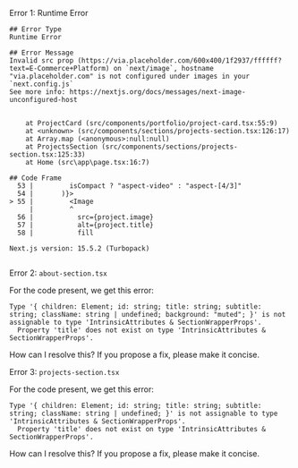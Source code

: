 Error 1: Runtime Error

```
## Error Type
Runtime Error

## Error Message
Invalid src prop (https://via.placeholder.com/600x400/1f2937/ffffff?text=E-Commerce+Platform) on `next/image`, hostname "via.placeholder.com" is not configured under images in your `next.config.js`
See more info: https://nextjs.org/docs/messages/next-image-unconfigured-host


    at ProjectCard (src/components/portfolio/project-card.tsx:55:9)
    at <unknown> (src/components/sections/projects-section.tsx:126:17)
    at Array.map (<anonymous>:null:null)
    at ProjectsSection (src/components/sections/projects-section.tsx:125:33)
    at Home (src\app\page.tsx:16:7)

## Code Frame
  53 |         isCompact ? "aspect-video" : "aspect-[4/3]"
  54 |       )}>
> 55 |         <Image
     |         ^
  56 |           src={project.image}
  57 |           alt={project.title}
  58 |           fill

Next.js version: 15.5.2 (Turbopack)


```

Error 2: `about-section.tsx`

For the code present, we get this error:

```
Type '{ children: Element; id: string; title: string; subtitle: string; className: string | undefined; background: "muted"; }' is not assignable to type 'IntrinsicAttributes & SectionWrapperProps'.
  Property 'title' does not exist on type 'IntrinsicAttributes & SectionWrapperProps'.
```

How can I resolve this? If you propose a fix, please make it concise.

Error 3: `projects-section.tsx`

For the code present, we get this error:

```
Type '{ children: Element; id: string; title: string; subtitle: string; className: string | undefined; }' is not assignable to type 'IntrinsicAttributes & SectionWrapperProps'.
  Property 'title' does not exist on type 'IntrinsicAttributes & SectionWrapperProps'.
```

How can I resolve this? If you propose a fix, please make it concise.
